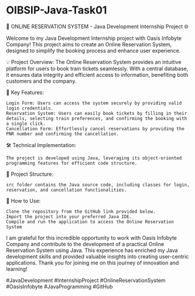 # OIBSIP-Java-Task01
🚀 ONLINE RESERVATION SYSTEM - Java Development Internship Project 🌐

Welcome to my Java Development Internship project with Oasis Infobyte Company! This project aims to create an Online Reservation System, designed to simplify the booking process and enhance user experience.

💡 Project Overview:
The Online Reservation System provides an intuitive platform for users to book train tickets seamlessly. With a central database, it ensures data integrity and efficient access to information, benefiting both customers and the company.

🔑 Key Features:

    Login Form: Users can access the system securely by providing valid login credentials.
    Reservation System: Users can easily book tickets by filling in their details, selecting train preferences, and confirming the booking with a single click.
    Cancellation Form: Effortlessly cancel reservations by providing the PNR number and confirming the cancellation.

🛠️ Technical Implementation:

    The project is developed using Java, leveraging its object-oriented programming features for efficient code structure.

📂 Project Structure:

    src folder contains the Java source code, including classes for login, reservation, and cancellation functionalities.
    
📁 How to Use:

    Clone the repository from the GitHub link provided below.
    Import the project into your preferred Java IDE.
    Compile and run the application to access the Online Reservation System

I am grateful for this incredible opportunity to work with Oasis Infobyte Company and contribute to the development of a practical Online Reservation System using Java. This experience has enriched my Java development skills and provided valuable insights into creating user-centric applications. Thank you for joining me on this journey of innovation and learning!

#JavaDevelopment #InternshipProject #OnlineReservationSystem #OasisInfobyte #JavaProgramming #GitHub
